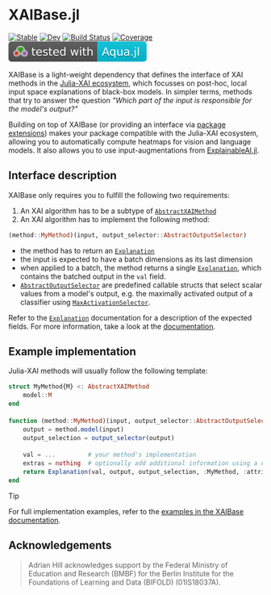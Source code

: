 # XAIBase.jl
[![Stable](https://img.shields.io/badge/docs-stable-blue.svg)](https://julia-xai.github.io/XAIDocs/XAIBase/stable/)
[![Dev](https://img.shields.io/badge/docs-dev-blue.svg)](https://Julia-XAI.github.io/XAIBase.jl/dev/)
[![Build Status](https://github.com/Julia-XAI/XAIBase.jl/actions/workflows/CI.yml/badge.svg?branch=main)](https://github.com/Julia-XAI/XAIBase.jl/actions/workflows/CI.yml?query=branch%3Amain)
[![Coverage](https://codecov.io/gh/Julia-XAI/XAIBase.jl/branch/main/graph/badge.svg)](https://codecov.io/gh/Julia-XAI/XAIBase.jl)
[![Aqua](https://raw.githubusercontent.com/JuliaTesting/Aqua.jl/master/badge.svg)](https://github.com/JuliaTesting/Aqua.jl)

XAIBase is a light-weight dependency that defines the interface of XAI methods in the [Julia-XAI ecosystem](https://github.com/Julia-XAI),
which focusses on post-hoc, local input space explanations of black-box models.
In simpler terms, methods that try to answer the question 
*"Which part of the input is responsible for the model's output?"*

Building on top of XAIBase (or providing an interface via [package extensions][docs-extensions])
makes your package compatible with the Julia-XAI ecosystem,
allowing you to automatically compute heatmaps for vision and language models. 
It also allows you to use input-augmentations from [ExplainableAI.jl][url-explainableai].

## Interface description
XAIBase only requires you to fulfill the following two requirements:

1. An XAI algorithm has to be a subtype of [`AbstractXAIMethod`][docs-abstractxaimethod]
2. An XAI algorithm has to implement the following method: 

```julia
(method::MyMethod)(input, output_selector::AbstractOutputSelector)
```

* the method has to return an [`Explanation`][docs-explanation]
* the input is expected to have a batch dimensions as its last dimension
* when applied to a batch, the method returns a single [`Explanation`][docs-explanation], 
  which contains the batched output in the `val` field.
* [`AbstractOutputSelector`][docs-abstractoutputselector]
  are predefined callable structs that select scalar values from a model's output, 
  e.g. the maximally activated output of a classifier using [`MaxActivationSelector`][docs-maxactivationselector].

Refer to the [`Explanation`][docs-explanation] documentation for a description of the expected fields.
For more information, take a look at the [documentation][docs].

## Example implementation
Julia-XAI methods will usually follow the following template:

```julia
struct MyMethod{M} <: AbstractXAIMethod 
    model::M    
end

function (method::MyMethod)(input, output_selector::AbstractOutputSelector)
    output = method.model(input)
    output_selection = output_selector(output)

    val = ...         # your method's implementation
    extras = nothing  # optionally add additional information using a named tuple
    return Explanation(val, output, output_selection, :MyMethod, :attribution, extras)
end
```

> [!TIP]
> For full implementation examples, refer to the 
> [examples in the XAIBase documentation](https://julia-xai.github.io/XAIDocs/XAIBase/dev/examples/).

## Acknowledgements
> Adrian Hill acknowledges support by the Federal Ministry of Education and Research (BMBF) 
> for the Berlin Institute for the Foundations of Learning and Data (BIFOLD) (01IS18037A).

<!-- URLs -->
[url-org]: https://github.com/Julia-XAI
[url-explainableai]: https://github.com/Julia-XAI/ExplainableAI.jl
[docs-extensions]: https://pkgdocs.julialang.org/v1/creating-packages/#Conditional-loading-of-code-in-packages-(Extensions)
[docs]: https://julia-xai.github.io/XAIDocs/XAIBase/stable/
[docs-explanation]: https://julia-xai.github.io/XAIDocs/XAIBase/stable/api/#XAIBase.Explanation
[docs-abstractxaimethod]: https://julia-xai.github.io/XAIDocs/XAIBase/stable/api/#XAIBase.AbstractXAIMethod
[docs-abstractoutputselector]: https://julia-xai.github.io/XAIDocs/XAIBase/stable/api/#XAIBase.AbstractOutputSelector
[docs-maxactivationselector]: https://julia-xai.github.io/XAIDocs/XAIBase/stable/api/#XAIBase.MaxActivationSelector
[docs-indexselector]: https://julia-xai.github.io/XAIDocs/XAIBase/stable/api/#XAIBase.IndexSelector